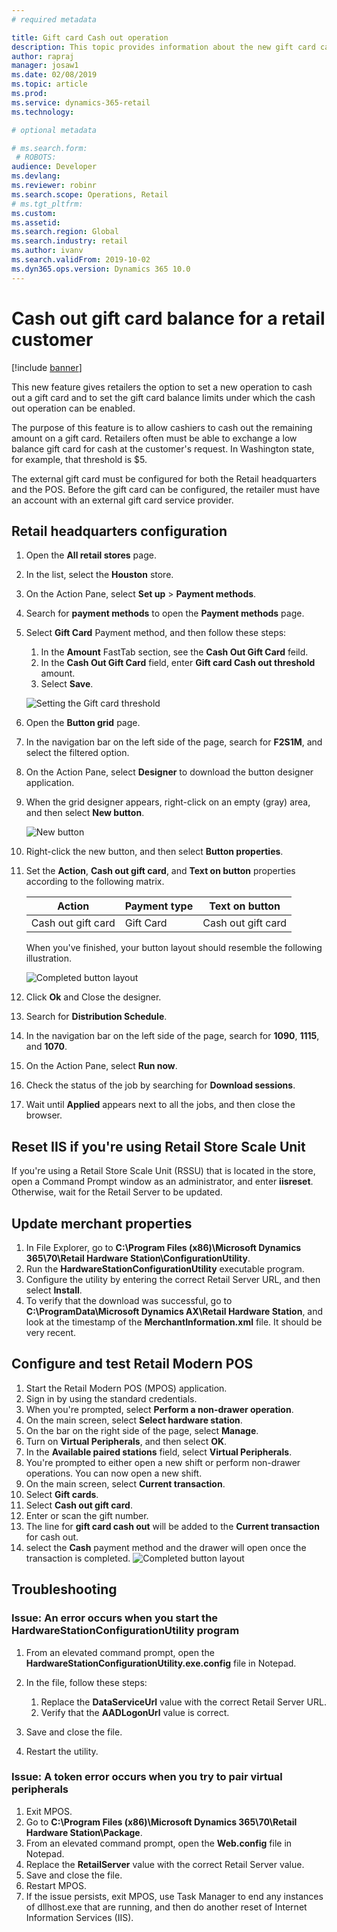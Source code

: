 ```yaml
---
# required metadata

title: Gift card Cash out operation
description: This topic provides information about the new gift card cash out functionality that is now available in Microsoft Dynamics 365 for Retail.
author: rapraj
manager: josaw1
ms.date: 02/08/2019
ms.topic: article
ms.prod:
ms.service: dynamics-365-retail
ms.technology: 

# optional metadata

# ms.search.form: 
 # ROBOTS: 
audience: Developer
ms.devlang: 
ms.reviewer: robinr
ms.search.scope: Operations, Retail
# ms.tgt_pltfrm: 
ms.custom: 
ms.assetid: 
ms.search.region: Global
ms.search.industry: retail
ms.author: ivanv
ms.search.validFrom: 2019-10-02
ms.dyn365.ops.version: Dynamics 365 10.0
---
```


# Cash out gift card balance for a retail customer

[!include [banner](../../includes/banner.md)]

This new feature gives retailers the option to set a new operation to cash out a gift card and to set the gift card balance limits under which the cash out operation can be enabled.

The purpose of this feature is to allow cashiers to cash out the remaining amount on a gift card. Retailers often must be able to exchange a low balance gift card for cash at the customer's request. In Washington state, for example, that threshold is $5.

The external gift card must be configured for both the Retail headquarters and the POS. Before the gift card can be configured, the retailer must have an account with an external gift card service provider.

## Retail headquarters configuration

1. Open the **All retail stores** page.
2. In the list, select the **Houston** store.
3. On the Action Pane, select **Set up** &gt; **Payment methods**.
4. Search for **payment methods** to open the **Payment methods** page.
5. Select **Gift Card** Payment method, and then follow these steps:

    1. In the **Amount** FastTab section, see the **Cash Out Gift Card** feild.
    2. In the **Cash Out Gift Card** field, enter **Gift card Cash out threshold** amount.
    3. Select **Save**.

    ![Setting the Gift card threshold](./media/GiftCardCashout01.png)

6. Open the **Button grid** page.
7. In the navigation bar on the left side of the page, search for **F2S1M**, and select the filtered option.
8. On the Action Pane, select **Designer** to download the button designer application.
9. When the grid designer appears, right-click on an empty (gray) area, and then select **New button**.

    ![New button](./media/07.png)

10. Right-click the new button, and then select **Button properties**.
11. Set the **Action**, **Cash out gift card**, and **Text on button** properties according to the following matrix.

    | Action            | Payment type       | Text on button        |
    |-------------------|--------------------|-----------------------|
    |Cash out gift card |     Gift Card      | Cash out gift card    |

    When you've finished, your button layout should resemble the following illustration.

    ![Completed button layout](./media/GiftCardCashout02.png)

12. Click **Ok** and Close the designer.
13. Search for **Distribution Schedule**.
14. In the navigation bar on the left side of the page, search for **1090**, **1115**, and **1070**.
15. On the Action Pane, select **Run now**.
16. Check the status of the job by searching for **Download sessions**.
17. Wait until **Applied** appears next to all the jobs, and then close the browser.

## Reset IIS if you're using Retail Store Scale Unit

If you're using a Retail Store Scale Unit (RSSU) that is located in the store, open a Command Prompt window as an administrator, and enter **iisreset**. Otherwise, wait for the Retail Server to be updated.

## Update merchant properties

1. In File Explorer, go to **C:\\Program Files (x86)\\Microsoft Dynamics 365\\70\\Retail Hardware Station\\ConfigurationUtility**.
2. Run the **HardwareStationConfigurationUtility** executable program.
3. Configure the utility by entering the correct Retail Server URL, and then select **Install**.
4. To verify that the download was successful, go to **C:\\ProgramData\\Microsoft Dynamics AX\\Retail Hardware Station**, and look at the timestamp of the **MerchantInformation.xml** file. It should be very recent.

## Configure and test Retail Modern POS

1. Start the Retail Modern POS (MPOS) application.
2. Sign in by using the standard credentials.
3. When you're prompted, select **Perform a non-drawer operation**.
4. On the main screen, select **Select hardware station**.
5. On the bar on the right side of the page, select **Manage**.
6. Turn on **Virtual Peripherals**, and then select **OK**.
7. In the **Available paired stations** field, select **Virtual Peripherals**.
8. You're prompted to either open a new shift or perform non-drawer operations. You can now open a new shift.
9. On the main screen, select **Current transaction**.
10. Select **Gift cards**.
11. Select **Cash out gift card**.
12. Enter or scan the gift number.
13. The line for **gift card cash out** will be added to the **Current transaction** for cash out.
14. select the **Cash** payment method and the drawer will open once the transaction is completed. 
       ![Completed button layout](./media/GiftCardCashout03.png)

## Troubleshooting 

### Issue: An error occurs when you start the HardwareStationConfigurationUtility program

1. From an elevated command prompt, open the **HardwareStationConfigurationUtility.exe.config** file in Notepad.
2. In the file, follow these steps:

    1. Replace the **DataServiceUrl** value with the correct Retail Server URL.
    2. Verify that the **AADLogonUrl** value is correct.

3. Save and close the file.
4. Restart the utility.

### Issue: A token error occurs when you try to pair virtual peripherals

1. Exit MPOS.
2. Go to **C:\\Program Files (x86)\\Microsoft Dynamics 365\\70\\Retail Hardware Station\\Package**.
3. From an elevated command prompt, open the **Web.config** file in Notepad.
4. Replace the **RetailServer** value with the correct Retail Server value.
5. Save and close the file.
6. Restart MPOS.
7. If the issue persists, exit MPOS, use Task Manager to end any instances of dllhost.exe that are running, and then do another reset of Internet Information Services (IIS).
